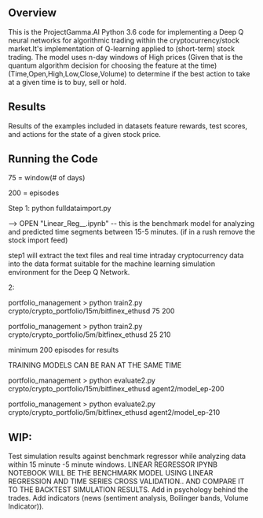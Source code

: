 ## Overview

This is the ProjectGamma.AI Python 3.6 code for implementing a Deep Q neural networks for algorithmic trading within the cryptocurrency/stock market.It's implementation of Q-learning applied to (short-term) stock trading. The model uses n-day windows of High prices (Given that is the quantum algorithm decision for choosing the feature at the time) (Time,Open,High,Low,Close,Volume) to determine if the best action to take at a given time is to buy, sell or hold.


## Results

Results of the examples included in datasets feature rewards, test scores, and actions for the state of a given stock price. 


## Running the Code


75 = window(# of days)


200 = episodes

Step 1: python fulldataimport.py


--> OPEN "Linear_Reg__.ipynb" -- this is the benchmark model for analyzing and predicted time segments between 15-5 minutes.
(if in a rush remove the stock import feed)

step1 will extract the text files and real time intraday cryptocurrency data into the data format suitable for the machine learning simulation environment for the Deep Q Network.

2:

portfolio_management > python train2.py crypto/crypto_portfolio/15m/bitfinex_ethusd 75 200

portfolio_management > python train2.py crypto/crypto_portfolio/5m/bitfinex_ethusd 25 210

minimum 200 episodes for results

TRAINING MODELS CAN BE RAN AT THE SAME TIME


portfolio_management > python evaluate2.py  crypto/crypto_portfolio/15m/bitfinex_ethusd  agent2/model_ep-200

portfolio_management > python evaluate2.py  crypto/crypto_portfolio/5m/bitfinex_ethusd  agent2/model_ep-210

## WIP:

Test simulation results against benchmark regressor while analyzing data within 15 minute -5 minute windows. LINEAR REGRESSOR IPYNB NOTEBOOK WILL BE THE BENCHMARK MODEL USING LINEAR REGRESSION AND TIME SERIES CROSS VALIDATION.. AND COMPARE IT TO THE BACKTEST SIMULATION RESULTS. Add in psychology behind the trades. Add indicators (news (sentiment analysis, Boilinger bands, Volume Indicator)).
